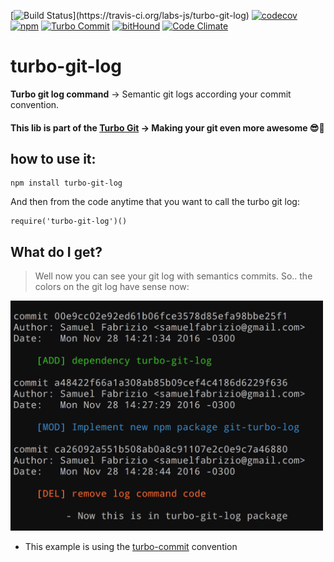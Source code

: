 [![Build Status](https://travis-ci.org/labs-js/turbo-git-log.svg?)](https://travis-ci.org/labs-js/turbo-git-log)
[![codecov](https://codecov.io/gh/labs-js/turbo-git-log/branch/develop/graph/badge.svg)](https://codecov.io/gh/labs-js/turbo-git-log)
[![npm](https://img.shields.io/npm/v/turbo-git-log.svg?style=flat)](https://www.npmjs.com/package/turbo-git-log)
[![Turbo Commit](https://img.shields.io/badge/Turbo_Commit-on-3DD1F2.svg)](https://github.com/labs-js/turbo-git/blob/master/CONVENTION.md)
[![bitHound](https://www.bithound.io/github/labs-js/turbo-git-log/badges/score.svg)](https://www.bithound.io/github/labs-js/turbo-git-log)
[![Code Climate](https://codeclimate.com/github/labs-js/turbo-git-log/badges/gpa.svg)](https://codeclimate.com/github/labs-js/turbo-git-log)

# turbo-git-log

**Turbo git log command** -> Semantic git logs according your commit convention.

#### This lib is part of the [Turbo Git](https://github.com/labs-js/turbo-git) -> Making your git even more awesome 😎🙌

## how to use it:

```
npm install turbo-git-log
```

And then from the code anytime that you want to call the turbo git log:

```
require('turbo-git-log')()
```

## What do I get? 

> Well now you can see your git log with semantics commits. So.. the colors on the git log have sense now:

<img alt="turbo-git-log" src="https://github.com/labs-js/turbo-git-log/blob/develop/assests/git-log-sample.png" width="500">

- This example is using the [turbo-commit](https://github.com/labs-js/turbo-git/blob/develop/CONVENTION.md) convention
